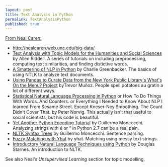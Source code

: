 ```yaml
---
layout: post
title: Text Analysis in Python
permalink: TextAnalysisPython
published: true
---
```



[From Neal Caren:](http://nealcaren.github.io/python-tutorials/)

* http://nealcaren.web.unc.edu/big-data/
* [Text Analysis with Topic Models for the Humanities and Social Sciences](https://de.dariah.eu/tatom/) by Allen Riddell. A series of tutorials on including preprocessing, computing text similarities, and finding distictive words.
* [A Smattering of NLP in Python](http://nbviewer.ipython.org/github/charlieg/A-Smattering-of-NLP-in-Python/blob/master/A%20Smattering%20of%20NLP%20in%20Python.ipynb) by Charlie Greenbacker. The basics of using NTLK to analyze text documents.
* [Using Pandas to Curate Data from the New York Public Library's What's On the Menu? Project](http://nbviewer.ipython.org/gist/trevormunoz/8358810) byTrevor Muñoz. People spell potatoes au gratin a lot of different ways.
* [Statistical Natural Language Processing in Python](http://nbviewer.ipython.org/url/norvig.com/ipython/How%20to%20Do%20Things%20with%20Words.ipynb) or How To Do Things With Words. And Counters. or Everything I Needed to Know About NLP I learned From Sesame Street. Except Kneser-Ney Smoothing. The Count Didn't Cover That. by Peter Norvig. This actually isn't that useful to social scientists, but his code is beautiful.
* [Yet Another Python Encoding Tutorial](http://nbviewer.ipython.org/github/gmonce/datascience/blob/master/src/1%20-%20Yet%20Another%20Python%20Encoding%20Tutorial.ipynb) by Guillermo Moncecchi. Analyzing strings with é or “ in Python 2.7 can be a real pain.
* [NLTK Syntax Trees](http://nbviewer.ipython.org/github/gmonce/nltk_parsing/blob/master/1.%20NLTK%20Syntax%20Trees.ipynb) by Guillermo Moncecchi. Sentence parsing.
* [Fuzzy Matching with Yhat](http://blog.yhathq.com/posts/fuzzy-matching-with-yhat.html) by yhat. Matching using messy text strings.
* [Introductory Natural Language Techniques using Python](http://nbviewer.ipython.org/github/douglasstarnes/pyohio14/blob/master/NaturalLanguageToolkit.ipynb) by Douglas Starnes. An introduction to NLTK.

See also Neal's _Unsupervised Learning_ section for topic modelling.
